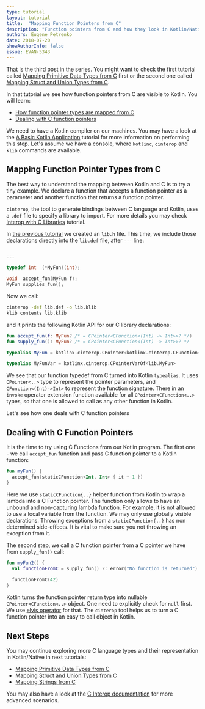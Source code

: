 ```yaml
---
type: tutorial
layout: tutorial
title:  "Mapping Function Pointers from C"
description: "Function pointers from C and how they look in Kotlin/Native"
authors: Eugene Petrenko 
date: 2018-07-20
showAuthorInfo: false
issue: EVAN-5343
---
```


That is the third post in the series. You might want to check the first tutorial called
[Mapping Primitive Data Types from C](mapping-primitive-data-types-from-c.html) first or the 
second one called [Mapping Struct and Union Types from C](mapping-struct-union-types-from-c.html).

In that tutorial we see how function pointers from C are visible to Kotlin. 
You will learn:
- [How function pointer types are mapped from C](#mapping-function-pointer-types-from-c)
- [Dealing with C function pointers](#dealing-with-c-function-pointers)

We need to have a Kotlin compiler on our machines. 
You may have a look at the
[A Basic Kotlin Application](basic-kotlin-native-app.html#obtaining-the-compiler)
tutorial for more information on performing this step.
Let's assume we have a console, where `kotlinc`, `cinterop` and `klib` commands are available. 


## Mapping Function Pointer Types from C

The best way to understand the mapping between Kotlin and C is to try a tiny 
example. We declare a function that accepts a function pointer as a parameter and 
another function that returns a function pointer. 

`cinterop`, the tool to generate bindings between C language and Kotlin, uses 
a `.def` file to specify a library to import. For more details
you may check [Interop with C Libraries](interop-with-c.html) tutorial.
 
In [the previous tutorial](mapping-primitive-data-types-from-c.html) we created an `lib.h` file. This time, 
we include those declarations directly into the `lib.def` file, after `---` line:

```c 

---

typedef int  (*MyFun)(int);

void  accept_fun(MyFun f);
MyFun supplies_fun();

``` 

Now we call:  
```bash
cinterop -def lib.def -o lib.klib
klib contents lib.klib
```
and it prints the following Kotlin API for our C library declarations:

```kotlin
fun accept_fun(f: MyFun? /* = CPointer<CFunction<(Int) -> Int>>? */)
fun supply_fun(): MyFun? /* = CPointer<CFunction<(Int) -> Int>>? */

typealias MyFun = kotlinx.cinterop.CPointer<kotlinx.cinterop.CFunction<(kotlin.Int) -> kotlin.Int>>

typealias MyFunVar = kotlinx.cinterop.CPointerVarOf<lib.MyFun>
```

We see that our function typedef from C turned into Kotlin `typealias`. It uses `CPointer<..>` type
to represent the pointer parameters, and `CFunction<(Int)->Int>` to represent the function signature. 
There in an `invoke` operator extension function available for all `CPointer<CFunction<..>` types, so that 
one is allowed to call as any other function in Kotlin. 

Let's see how one deals with C function pointers

## Dealing with C Function Pointers

It is the time to try using C Functions from our Kotlin program. The first one - we call `accept_fun`
function and pass C function pointer to a Kotlin function:
```kotlin
fun myFun() {
  accept_fun(staticCFunction<Int, Int> { it + 1 })
}

```

Here we use `staticCFunction{..}` helper function from Kotlin to wrap a lambda into a C Function pointer.
The function only allows to have an unbound and non-capturing lambda function. For example, it is not allowed
to use a local variable from the function. We may only use globally visible declarations. Throwing exceptions
from a `staticCFunction{..}` has non determined side-effects. It is vital to make sure you not throwing an
exception from it.

The second step, we call a C function pointer from a C pointer we have from `supply_fun()` call:
```kotlin
fun myFun2() {
  val functionFromC = supply_fun() ?: error("No function is returned")
  
  functionFromC(42)
}

```

Kotlin turns the function pointer return type into nullable `CPointer<CFunction<..>` object. One need
to explicitly check for `null` first. We use [elvis operator](../reference/null-safety.html) for that.
The `cinterop` tool helps us to turn a C function pointer into an easy to call object in Kotlin.

## Next Steps

You may continue exploring more C language types and their representation in Kotlin/Native
in next tutorials:
- [Mapping Primitive Data Types from C](mapping-primitive-data-types-from-c.html)
- [Mapping Struct and Union Types from C](mapping-struct-union-types-from-c.html)
- [Mapping Strings from C](mapping-strings-from-c.html)

You may also have a look at the [C Interop documentation](https://github.com/JetBrains/kotlin-native/blob/master/INTEROP.md)
for more advanced scenarios.

